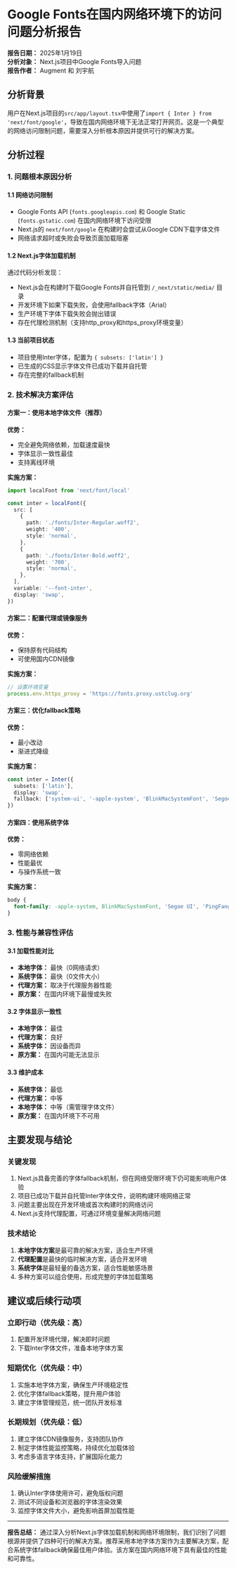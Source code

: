 # Google Fonts在国内网络环境下的访问问题分析报告

**报告日期：** 2025年1月19日  
**分析对象：** Next.js项目中Google Fonts导入问题  
**报告作者：** Augment 和 刘宇航

## 分析背景

用户在Next.js项目的`src/app/layout.tsx`中使用了`import { Inter } from 'next/font/google'`，导致在国内网络环境下无法正常打开网页。这是一个典型的网络访问限制问题，需要深入分析根本原因并提供可行的解决方案。

## 分析过程

### 1. 问题根本原因分析

#### 1.1 网络访问限制
- Google Fonts API (`fonts.googleapis.com`) 和 Google Static (`fonts.gstatic.com`) 在国内网络环境下访问受限
- Next.js的 `next/font/google` 在构建时会尝试从Google CDN下载字体文件
- 网络请求超时或失败会导致页面加载阻塞

#### 1.2 Next.js字体加载机制
通过代码分析发现：
- Next.js会在构建时下载Google Fonts并自托管到 `/_next/static/media/` 目录
- 开发环境下如果下载失败，会使用fallback字体（Arial）
- 生产环境下字体下载失败会抛出错误
- 存在代理检测机制（支持http_proxy和https_proxy环境变量）

#### 1.3 当前项目状态
- 项目使用Inter字体，配置为 `{ subsets: ['latin'] }`
- 已生成的CSS显示字体文件已成功下载并自托管
- 存在完整的fallback机制

### 2. 技术解决方案评估

#### 方案一：使用本地字体文件（推荐）
**优势：**
- 完全避免网络依赖，加载速度最快
- 字体显示一致性最佳
- 支持离线环境

**实施方案：**
```typescript
import localFont from 'next/font/local'

const inter = localFont({
  src: [
    {
      path: './fonts/Inter-Regular.woff2',
      weight: '400',
      style: 'normal',
    },
    {
      path: './fonts/Inter-Bold.woff2', 
      weight: '700',
      style: 'normal',
    },
  ],
  variable: '--font-inter',
  display: 'swap',
})
```

#### 方案二：配置代理或镜像服务
**优势：**
- 保持原有代码结构
- 可使用国内CDN镜像

**实施方案：**
```javascript
// 设置环境变量
process.env.https_proxy = 'https://fonts.proxy.ustclug.org'
```

#### 方案三：优化fallback策略
**优势：**
- 最小改动
- 渐进式降级

**实施方案：**
```typescript
const inter = Inter({ 
  subsets: ['latin'],
  display: 'swap',
  fallback: ['system-ui', '-apple-system', 'BlinkMacSystemFont', 'Segoe UI', 'sans-serif']
})
```

#### 方案四：使用系统字体
**优势：**
- 零网络依赖
- 性能最优
- 与操作系统一致

**实施方案：**
```css
body {
  font-family: -apple-system, BlinkMacSystemFont, 'Segoe UI', 'PingFang SC', 'Hiragino Sans GB', 'Microsoft YaHei', 'Helvetica Neue', Helvetica, Arial, sans-serif;
}
```

### 3. 性能与兼容性评估

#### 3.1 加载性能对比
- **本地字体：** 最快（0网络请求）
- **系统字体：** 最快（0文件大小）
- **代理方案：** 取决于代理服务器性能
- **原方案：** 在国内环境下最慢或失败

#### 3.2 字体显示一致性
- **本地字体：** 最佳
- **代理方案：** 良好
- **系统字体：** 因设备而异
- **原方案：** 在国内可能无法显示

#### 3.3 维护成本
- **系统字体：** 最低
- **代理方案：** 中等
- **本地字体：** 中等（需管理字体文件）
- **原方案：** 在国内环境下不可用

## 主要发现与结论

### 关键发现
1. Next.js具备完善的字体fallback机制，但在网络受限环境下仍可能影响用户体验
2. 项目已成功下载并自托管Inter字体文件，说明构建环境网络正常
3. 问题主要出现在开发环境或首次构建时的网络访问
4. Next.js支持代理配置，可通过环境变量解决网络问题

### 技术结论
1. **本地字体方案**是最可靠的解决方案，适合生产环境
2. **代理配置**是最快的临时解决方案，适合开发环境
3. **系统字体**是最轻量的备选方案，适合性能敏感场景
4. 多种方案可以组合使用，形成完整的字体加载策略

## 建议或后续行动项

### 立即行动（优先级：高）
1. 配置开发环境代理，解决即时问题
2. 下载Inter字体文件，准备本地字体方案

### 短期优化（优先级：中）
1. 实施本地字体方案，确保生产环境稳定性
2. 优化字体fallback策略，提升用户体验
3. 建立字体管理规范，统一团队开发标准

### 长期规划（优先级：低）
1. 建立字体CDN镜像服务，支持团队协作
2. 制定字体性能监控策略，持续优化加载体验
3. 考虑多语言字体支持，扩展国际化能力

### 风险缓解措施
1. 确认Inter字体使用许可，避免版权问题
2. 测试不同设备和浏览器的字体渲染效果
3. 监控字体文件大小，避免影响首屏加载性能

---

**报告总结：** 通过深入分析Next.js字体加载机制和网络环境限制，我们识别了问题根源并提供了四种可行的解决方案。推荐采用本地字体方案作为主要解决方案，配合系统字体fallback确保最佳用户体验。该方案在国内网络环境下具有最佳的性能和可靠性。